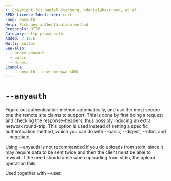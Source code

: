 ```yaml
---
c: Copyright (C) Daniel Stenberg, <daniel@haxx.se>, et al.
SPDX-License-Identifier: curl
Long: anyauth
Help: Pick any authentication method
Protocols: HTTP
Category: http proxy auth
Added: 7.10.6
Multi: custom
See-also:
  - proxy-anyauth
  - basic
  - digest
Example:
  - --anyauth --user me:pwd $URL
---
```


# `--anyauth`

Figure out authentication method automatically, and use the most secure one
the remote site claims to support. This is done by first doing a request and
checking the response-headers, thus possibly inducing an extra network
round-trip. This option is used instead of setting a specific authentication
method, which you can do with --basic, --digest, --ntlm, and --negotiate.

Using --anyauth is not recommended if you do uploads from stdin, since it may
require data to be sent twice and then the client must be able to rewind. If
the need should arise when uploading from stdin, the upload operation fails.

Used together with --user.
